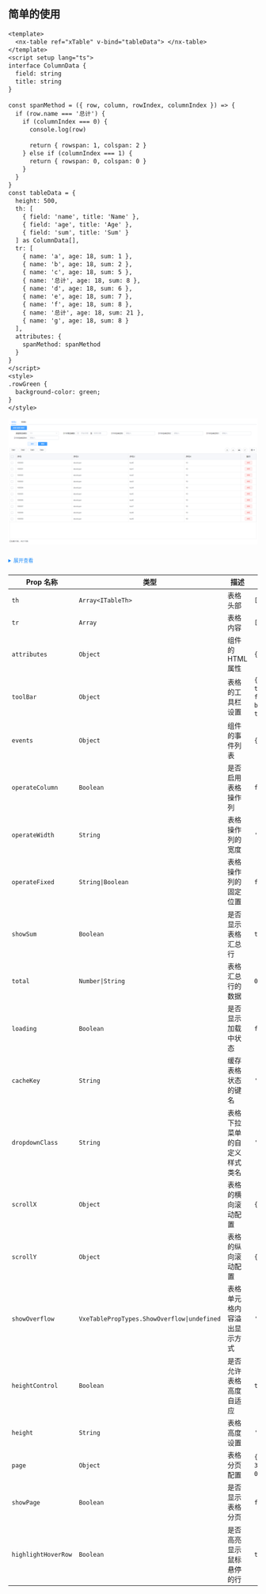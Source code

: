 <style>
    .about {
      /* display: flex;
      flex-direction: column; */
      height: 100vh;
      width: 100%;
      padding: 8px;
      box-sizing: border-box;
    }
    .example{
        border: 1px solid #f5f5f5;
        border-radius: 5px;
        padding:20px
    }
    .el-button {
        margin:10px 5px
    }
    
    details > summary:first-of-type {
        font-size: 10px;
        padding: 8px 0;
        cursor: pointer;
        color: #1989fa;
    }
</style>

## 简单的使用

```vue
<template>
  <nx-table ref="xTable" v-bind="tableData"> </nx-table>
</template>
<script setup lang="ts">
interface ColumnData {
  field: string
  title: string
}

const spanMethod = ({ row, column, rowIndex, columnIndex }) => {
  if (row.name === '总计') {
    if (columnIndex === 0) {
      console.log(row)

      return { rowspan: 1, colspan: 2 }
    } else if (columnIndex === 1) {
      return { rowspan: 0, colspan: 0 }
    }
  }
}
const tableData = {
  height: 500,
  th: [
    { field: 'name', title: 'Name' },
    { field: 'age', title: 'Age' },
    { field: 'sum', title: 'Sum' }
  ] as ColumnData[],
  tr: [
    { name: 'a', age: 18, sum: 1 },
    { name: 'b', age: 18, sum: 2 },
    { name: 'c', age: 18, sum: 5 },
    { name: '总计', age: 18, sum: 8 },
    { name: 'd', age: 18, sum: 6 },
    { name: 'e', age: 18, sum: 7 },
    { name: 'f', age: 18, sum: 8 },
    { name: '总计', age: 18, sum: 21 },
    { name: 'g', age: 18, sum: 8 }
  ],
  attributes: {
    spanMethod: spanMethod
  }
}
</script>
<style>
.rowGreen {
  background-color: green;
}
</style>
```

![通用页面](/table.png)

<details>
<summary>展开查看</summary>
</details>

| Prop 名称           | 类型                                        | 描述                         | 默认值                                     |
| ------------------- | ------------------------------------------- | ---------------------------- | ------------------------------------------ |
| `th`                | `Array<ITableTh>`                           | 表格头部                     | `[]`                                       |
| `tr`                | `Array`                                     | 表格内容                     | `[]`                                       |
| `attributes`        | `Object`                                    | 组件的 HTML 属性             | `{}`                                       |
| `toolBar`           | `Object`                                    | 表格的工具栏设置             | `{ toolbarShow: false, borderShow: true }` |
| `events`            | `Object`                                    | 组件的事件列表               | `{}`                                       |
| `operateColumn`     | `Boolean`                                   | 是否启用表格操作列           | `false`                                    |
| `operateWidth`      | `String`                                    | 表格操作列的宽度             | `''`                                       |
| `operateFixed`      | `String\|Boolean`                           | 表格操作列的固定位置         | `false`                                    |
| `showSum`           | `Boolean`                                   | 是否显示表格汇总行           | `true`                                     |
| `total`             | `Number\|String`                            | 表格汇总行的数据             | `0`                                        |
| `loading`           | `Boolean`                                   | 是否显示加载中状态           | `false`                                    |
| `cacheKey`          | `String`                                    | 缓存表格状态的键名           | `''`                                       |
| `dropdownClass`     | `String`                                    | 表格下拉菜单的自定义样式类名 | `''`                                       |
| `scrollX`           | `Object`                                    | 表格的横向滚动配置           | `{ gt: -1 }`                               |
| `scrollY`           | `Object`                                    | 表格的纵向滚动配置           | `{ gt: -1 }`                               |
| `showOverflow`      | `VxeTablePropTypes.ShowOverflow\|undefined` | 表格单元格内容溢出显示方式   | `'tooltip'`                                |
| `heightControl`     | `Boolean`                                   | 是否允许表格高度自适应       | `true`                                     |
| `height`            | `String`                                    | 表格高度设置                 | `'auto'`                                   |
| `page`              | `Object`                                    | 表格分页配置                 | `{ pageSize: 30, pageNum: 0 }`             |
| `showPage`          | `Boolean`                                   | 是否显示表格分页             | `false`                                    |
| `highlightHoverRow` | `Boolean`                                   | 是否高亮显示鼠标悬停的行     | `true`                                     |
